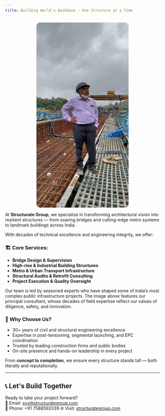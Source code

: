 ```yaml
---
title: Building World's Backbone — One Structure at a Time
---
```

<img src="/uploads/dad-on-site.jpg" alt="Founder at Site" width="300" height="600" style="border-radius:12px; display:block; margin:auto;" />

At **Structurate Group**, we specialize in transforming architectural vision into resilient structures — from soaring bridges and cutting-edge metro systems to landmark buildings across India.

With decades of technical excellence and engineering integrity, we offer:

### 🏗️ Core Services:

* **Bridge Design & Supervision**
* **High-rise & Industrial Building Structures**
* **Metro & Urban Transport Infrastructure**
* **Structural Audits & Retrofit Consulting**
* **Project Execution & Quality Oversight**

Our team is led by seasoned experts who have shaped some of India’s most complex public infrastructure projects. The image above features our principal consultant, whose decades of field expertise reflect our values of diligence, safety, and innovation.

### 🧱 Why Choose Us?

* 30+ years of civil and structural engineering excellence
* Expertise in post-tensioning, segmental launching, and EPC coordination
* Trusted by leading construction firms and public bodies
* On-site presence and hands-on leadership in every project

From **concept to completion**, we ensure every structure stands tall — both literally and reputationally.

- - -

## 📞 Let's Build Together

Ready to take your project forward?\
📧 Email: [svv@structurategroup.com](mailto:svv@structurategroup.com)\
📱 Phone: +91 7588592039 
🌐 Visit: [structurategroup.com](https://structurategroup.com)